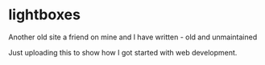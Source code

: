 # lightboxes

Another old site a friend on mine and I have written - old and unmaintained

Just uploading this to show how I got started with web development.
